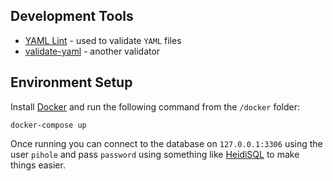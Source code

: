 ## Development Tools

- [YAML Lint](http://www.yamllint.com/) - used to validate `YAML` files
- [validate-yaml](https://onlineyamltools.com/validate-yaml) - another validator

## Environment Setup

Install [Docker](https://www.docker.com/) and run the following command from the `/docker` folder:

```shell
docker-compose up
```

Once running you can connect to the database on `127.0.0.1:3306` using the user `pihole` and pass `password` using something like [HeidiSQL](https://www.heidisql.com/) to make things easier.
